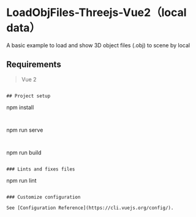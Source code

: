 # LoadObjFiles-Threejs-Vue2（local data）

A basic example to load and show 3D object files (.obj) to scene by local



## Requirements


> Vue 2
```

## Project setup

```
npm install
```


```
npm run serve
```


```
npm run build
```

### Lints and fixes files

```
npm run lint
```

### Customize configuration

See [Configuration Reference](https://cli.vuejs.org/config/).
